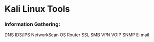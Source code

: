 # Kali Linux Tools

### Information Gathering:
DNS  IDS/IPS  NetworkScan OS Router SSL SMB VPN VOIP SNMP E-mail

